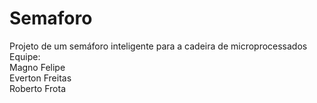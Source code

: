 # Semaforo
Projeto de um semáforo inteligente para a cadeira de microprocessados <br>
Equipe: <br>
Magno Felipe <br>
Everton Freitas <br>
Roberto Frota <br>
